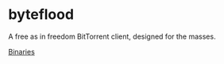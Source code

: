 byteflood
=========

A free as in freedom BitTorrent client, designed for the masses.

[Binaries](https://github.com/hexafluoride/byteflood/releases)

